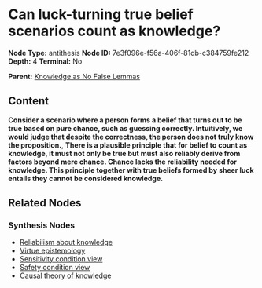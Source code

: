 # Can luck-turning true belief scenarios count as knowledge?

**Node Type:** antithesis
**Node ID:** 7e3f096e-f56a-406f-81db-c384759fe212
**Depth:** 4
**Terminal:** No

**Parent:** [Knowledge as No False Lemmas](knowledge-as-no-false-lemmas-synthesis-3eb1b6db-bd99-4afc-9104-bc700df5fe8f.md)

## Content

**Consider a scenario where a person forms a belief that turns out to be true based on pure chance, such as guessing correctly. Intuitively, we would judge that despite the correctness, the person does not truly know the proposition.**, **There is a plausible principle that for belief to count as knowledge, it must not only be true but must also reliably derive from factors beyond mere chance. Chance lacks the reliability needed for knowledge. This principle together with true beliefs formed by sheer luck entails they cannot be considered knowledge.**

## Related Nodes

### Synthesis Nodes

- [Reliabilism about knowledge](reliabilism-about-knowledge-synthesis-1cf49dbf-a3fc-46b3-871e-d99774c83b15.md)
- [Virtue epistemology](virtue-epistemology-synthesis-29a8abed-1f42-4f19-ab6f-179d82052a3d.md)
- [Sensitivity condition view](sensitivity-condition-view-synthesis-d8f1a954-8df5-4a36-acdd-31580798d8e8.md)
- [Safety condition view](safety-condition-view-synthesis-6649fa0d-0206-41e5-b310-aefe989a61aa.md)
- [Causal theory of knowledge](causal-theory-of-knowledge-synthesis-d2248193-9a00-4e9f-af5f-51fab64aee0a.md)

